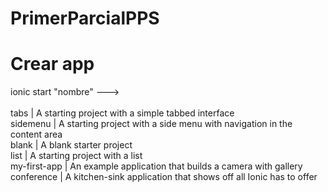# PrimerParcialPPS

# Crear app

ionic start "nombre" ---><br/><br/>
tabs          | A starting project with a simple tabbed interface<br/>
sidemenu     | A starting project with a side menu with navigation in the content area<br/>
blank        | A blank starter project<br/>
list         | A starting project with a list<br/>
my-first-app | An example application that builds a camera with gallery<br/>
conference   | A kitchen-sink application that shows off all Ionic has to offer<br/>


